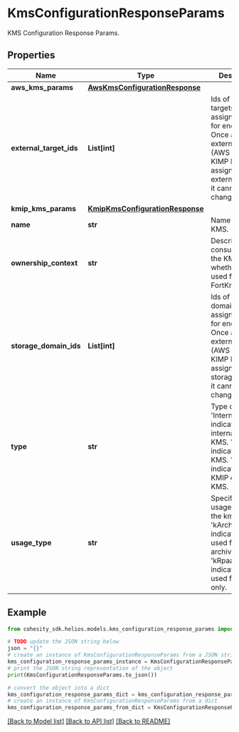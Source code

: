 # KmsConfigurationResponseParams

KMS Configuration Response Params.

## Properties

Name | Type | Description | Notes
------------ | ------------- | ------------- | -------------
**aws_kms_params** | [**AwsKmsConfigurationResponse**](AwsKmsConfigurationResponse.md) |  | [optional] 
**external_target_ids** | **List[int]** | Ids of external targets used to assign the KMS for encryption. Once an external KMS (AWS KMS or KIMP KMS) is assigned to an external target, it cannot be changed. | [optional] 
**kmip_kms_params** | [**KmipKmsConfigurationResponse**](KmipKmsConfigurationResponse.md) |  | [optional] 
**name** | **str** | Name of the KMS. | [optional] 
**ownership_context** | **str** | Describes the consumption of the KMS key whether it is used for local or FortKnox. | [optional] 
**storage_domain_ids** | **List[int]** | Ids of storage domains used to assign the KMS for encryption. Once an external KMS (AWS KMS or KIMP KMS) is assigned to a storage domain, it cannot be changed. | [optional] 
**type** | **str** | Type of KMS. &#39;InternalKms&#39; indicates the internal cluster KMS. &#39;AwsKms&#39; indicates AWS KMS. &#39;KmipKms&#39; indicates any KMIP compliant KMS. | [optional] 
**usage_type** | **str** | Specifies the usage type of the kms config. &#39;kArchival&#39; indicates this is used for regular archival. &#39;kRpaasArchival&#39; indicates this is used for RPaaS only. | [optional] 

## Example

```python
from cohesity_sdk.helios.models.kms_configuration_response_params import KmsConfigurationResponseParams

# TODO update the JSON string below
json = "{}"
# create an instance of KmsConfigurationResponseParams from a JSON string
kms_configuration_response_params_instance = KmsConfigurationResponseParams.from_json(json)
# print the JSON string representation of the object
print(KmsConfigurationResponseParams.to_json())

# convert the object into a dict
kms_configuration_response_params_dict = kms_configuration_response_params_instance.to_dict()
# create an instance of KmsConfigurationResponseParams from a dict
kms_configuration_response_params_from_dict = KmsConfigurationResponseParams.from_dict(kms_configuration_response_params_dict)
```
[[Back to Model list]](../README.md#documentation-for-models) [[Back to API list]](../README.md#documentation-for-api-endpoints) [[Back to README]](../README.md)


